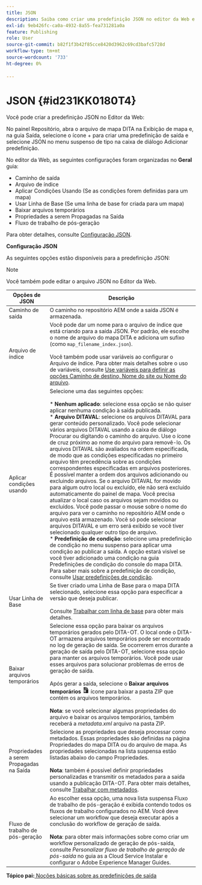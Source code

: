 ```yaml
---
title: JSON
description: Saiba como criar uma predefinição JSON no editor da Web e no painel de mapa. Configurar a predefinição de saída JSON nos Guias AEM.
exl-id: 9eb426fc-ca0a-4932-8a55-fea731281a0a
feature: Publishing
role: User
source-git-commit: b82f1f3b42f85cce8420d3962c69cd3bafc5728d
workflow-type: tm+mt
source-wordcount: '733'
ht-degree: 0%

---
```


# JSON {#id231KK0180T4}

Você pode criar a predefinição JSON no Editor da Web:

No painel Repositório, abra o arquivo de mapa DITA na Exibição de mapa e, na guia Saída, selecione o ícone + para criar uma predefinição de saída e selecione JSON no menu suspenso de tipo na caixa de diálogo Adicionar predefinição.

No editor da Web, as seguintes configurações foram organizadas no **Geral** guia:

- Caminho de saída
- Arquivo de índice
- Aplicar Condições Usando \(Se as condições forem definidas para um mapa\)
- Usar Linha de Base \(Se uma linha de base for criada para um mapa\)
- Baixar arquivos temporários
- Propriedades a serem Propagadas na Saída
- Fluxo de trabalho de pós-geração

Para obter detalhes, consulte [Configuração JSON](#id231KJA00REJ).


**Configuração JSON**

As seguintes opções estão disponíveis para a predefinição JSON:

>[!NOTE]
>
> Você também pode editar o arquivo JSON no Editor da Web.

| Opções de JSON | Descrição |
| --- | --- |
| Caminho de saída | O caminho no repositório AEM onde a saída JSON é armazenada. |
| Arquivo de índice | Você pode dar um nome para o arquivo de índice que está criando para a saída JSON. Por padrão, ele escolhe o nome de arquivo do mapa DITA e adiciona um sufixo (como `map_filename_index.json`).<br><br>Você também pode usar variáveis ao configurar o Arquivo de índice. Para obter mais detalhes sobre o uso de variáveis, consulte [Use variáveis para definir as opções Caminho de destino, Nome do site ou Nome do arquivo](generate-output-use-variables.md#id18BUG70K05Z). |
| Aplicar condições usando | Selecione uma das seguintes opções:<br><br>* **Nenhum aplicado**: selecione essa opção se não quiser aplicar nenhuma condição à saída publicada.<br>* **Arquivo DITAVAL**: selecione os arquivos DITAVAL para gerar conteúdo personalizado. Você pode selecionar vários arquivos DITAVAL usando a caixa de diálogo Procurar ou digitando o caminho do arquivo. Use o ícone de cruz próximo ao nome do arquivo para removê-lo. Os arquivos DITAVAL são avaliados na ordem especificada, de modo que as condições especificadas no primeiro arquivo têm precedência sobre as condições correspondentes especificadas em arquivos posteriores. É possível manter a ordem dos arquivos adicionando ou excluindo arquivos. Se o arquivo DITAVAL for movido para algum outro local ou excluído, ele não será excluído automaticamente do painel de mapa. Você precisa atualizar o local caso os arquivos sejam movidos ou excluídos. Você pode passar o mouse sobre o nome do arquivo para ver o caminho no repositório AEM onde o arquivo está armazenado. Você só pode selecionar arquivos DITAVAL e um erro será exibido se você tiver selecionado qualquer outro tipo de arquivo.<br>* **Predefinição de condição**: selecione uma predefinição de condição no menu suspenso para aplicar uma condição ao publicar a saída. A opção estará visível se você tiver adicionado uma condição na guia Predefinições de condição do console do mapa DITA. Para saber mais sobre a predefinição de condição, consulte [Usar predefinições de condição](generate-output-use-condition-presets.md#id1825FL004PN). |
| Usar Linha de Base | Se tiver criado uma Linha de Base para o mapa DITA selecionado, selecione essa opção para especificar a versão que deseja publicar.<br><br>Consulte [Trabalhar com linha de base](generate-output-use-baseline-for-publishing.md#id1825FI0J0PF) para obter mais detalhes. |
| Baixar arquivos temporários | Selecione essa opção para baixar os arquivos temporários gerados pelo DITA-OT. O local onde o DITA-OT armazena arquivos temporários pode ser encontrado no log de geração de saída. Se ocorrerem erros durante a geração de saída pelo DITA-OT, selecione essa opção para manter os arquivos temporários. Você pode usar esses arquivos para solucionar problemas de erros de geração de saída.<br> <br>  Após gerar a saída, selecione o **Baixar arquivos temporários** ![ícone baixar arquivos temporários](images/download-temp-files-icon.png) ícone para baixar a pasta ZIP que contém os arquivos temporários. <br><br> **Nota**: se você selecionar algumas propriedades do arquivo e baixar os arquivos temporários, também receberá a *metadata.xml* arquivo na pasta ZIP. |
| Propriedades a serem Propagadas na Saída | Selecione as propriedades que deseja processar como metadados. Essas propriedades são definidas na página Propriedades do mapa DITA ou do arquivo de mapa. As propriedades selecionadas na lista suspensa estão listadas abaixo do campo Propriedades.<br><br>**Nota**: também é possível definir propriedades personalizadas e transmitir os metadados para a saída usando a publicação DITA-OT. Para obter mais detalhes, consulte [Trabalhar com metadados](metadata-dita.md#id21BJ00QD0XA). |
| Fluxo de trabalho de pós-geração | Ao escolher essa opção, uma nova lista suspensa Fluxo de trabalho de pós-geração é exibida contendo todos os fluxos de trabalho configurados no AEM. Você deve selecionar um workflow que deseja executar após a conclusão do workflow de geração de saída.<br><br>**Nota**: para obter mais informações sobre como criar um workflow personalizado de geração de pós-saída, consulte _Personalizar fluxo de trabalho de geração de pós-saída_ no guia as a Cloud Service Instalar e configurar o Adobe Experience Manager Guides. |

**Tópico pai:**[ Noções básicas sobre as predefinições de saída](generate-output-understand-presets.md)
